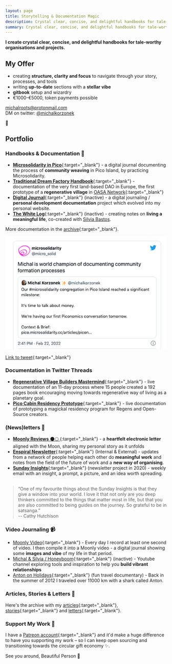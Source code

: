 ```yaml
---
layout: page
title: Storytelling & Documentation Magic
description: Crystal clear, concise, and delightful handbooks for tale-worthy organisations.
summary: Crystal clear, concise, and delightful handbooks for tale-worthy organisations.
---
```


**I create crystal clear, concise, and delightful handbooks for tale-worthy organisations and projects.** 

## My Offer

- creating **structure, clarity and focus** to navigate through your story, processes, and tools
- writing **up-to-date** sections with a **stellar vibe**
- **gitbook** setup and wizardry
- €1000-€5000, token payments possible

michalroots@protonmail.com <br>
DM on twitter: [@michalkorzonek](https://twitter.com/michalkorzonek)

<p>🌳</p>

## Portfolio

### Handbooks & Documentation 📖
- [**Microsolidarity in Pico**](https://pico.microsolidarity.cc/){:target="_blank"} - a digital journal documenting the process of **community weaving** in Pico Island, by practicing Microsolidarity.
- [**Traditional Dream Factory Handbook**](https://handbook.traditionaldreamfactory.com){:target="_blank"} - documentation of the very first land-based DAO in Europe, the first prototype of a **regenerative village** in [OASA Network](https://oasa.earth){:target="_blank"}
- [**Digital Journal**](https://heymichal.gitbook.io/journal/){:target="_blank"}  (inactive) - a digital journaling / **personal development documentation** project which evolved into my personal website.
- [**The White Log**](https://heymichal.gitbook.io/whitelog/){:target="_blank"} (inactive) -  creating notes on **living a meaningful life**, co-created with [Silvia Bastos](https://silviamakesdrawings.com).

More documentation in the [archive](https://michalkorzonek.com/tag/documentation/){:target="_blank"}.

![Documentation world champion](/assets/documentation-world-champion.png)

[Link to tweet](https://twitter.com/micro_solid/status/1496148154655330310){:target="_blank"}

### Documentation in Twitter Threads 
- [**Regenerative Village Builders Mastermind**](https://twitter.com/michalkorzonek/status/1565240255564980225){:target="_blank"} - live documentation of an 11-day process where 15 people created a 192 pages book encouraging moving towards regenerative way of living as a planetary goal.
- [**Pico Cabin Residency Prototype**](https://twitter.com/michalkorzonek/status/1578695706466222080?s=20&t=3TgdeKBgSV-0ogK7jfRtHA){:target="_blank"} - live documentation of prototyping a magickal residency program for Regens and Open-Source creators.

### (News)letters 💌
- [**Moonly Reviews** 🌑🌕 ](https://michalkorzonek.com/moonly-reviews){:target="_blank"} - a **heartfelt electronic letter** aligned with the Moon, sharing my personal story as it unfolds
- [**Enspiral Newsletter**](https://www.enspiral.com/){:target="_blank"} (Internal & External) - updates from a network of people helping each other do **meaningful work** and notes from the field of the future of work and a **new way of organising**.
- [**Sunday Insights**](https://docs.google.com/document/d/163FC_CZsNVmpjaw1Mty4PJvIhrGwqIDE9aa6YyU1AXw/edit?usp=sharing){:target="_blank"} (newsletter project in 2020) - weekly email with an insight, a prompt, a picture, and an idea worth spreading.
<br><br>
> “One of my favourite things about the Sunday Insights is that they give a window into your world. I love it that not only are you deep thinkers committed to the things that matter most in life, but that you are also committed to being guides on the journey. So grateful to be in satsanga.” <br> -- Cathy Hutchison

### Video Journaling 📹
- [Moonly Video](https://michalkorzonek.com/moonly-video){:target="_blank"} - Every day I record at least one second of video. I then compile it into a Moonly video - a digital journal showing some **images and vibe** of my life in that period.
- [Michal & Silvia / Honeyboom](https://www.youtube.com/channel/UCFkEEtX7yPtYD0Om0GPwL7w/videos){:target="_blank"} (inactive) - Youtube channel exploring tools and inspiration to help you **build vibrant relationships**
- [Anton on Holidays](https://www.youtube.com/watch?v=sMdFqFmjje4){:target="_blank"} (fun travel documentary) - Back in the summer of 2012 I traveled over 11000 km with a shark called Anton.

### Articles, Stories & Letters 📝
Here's the archive with my [articles](https://michalkorzonek.com/tag/articles/){:target="_blank"}, [stories](https://michalkorzonek.com/tag/stories/){:target="_blank"} and [letters](https://michalkorzonek.com/tag/letters/){:target="_blank"}.

### Support My Work 🚀
I have a [Patreon account](https://patreon.com/michalkorzonek){:target="_blank"} and it'd make a huge difference to have you supporting my work – so I can keep open sourcing and transitioning towards the circular gift economy ✨.

See you around, Beautiful Person
💜
<br>